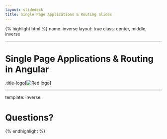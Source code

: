 ```yaml
---
layout: slidedeck
title: Single Page Applications & Routing Slides
---
```


{% highlight html %}
name: inverse
layout: true
class: center, middle, inverse

---

# Single Page Applications & Routing in Angular

.title-logo[![Red logo](/public/img/red-logo-white.svg)]

---

template: inverse

# Questions?

{% endhighlight %}